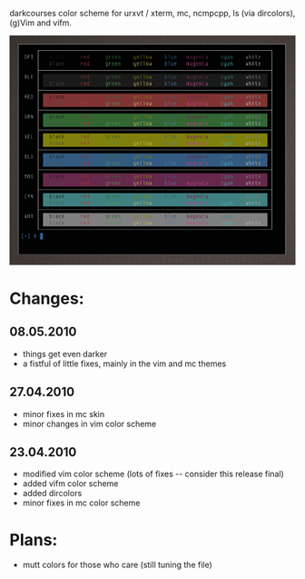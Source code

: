 
darkcourses color scheme for urxvt / xterm, mc, ncmpcpp, ls (via dircolors), (g)Vim and vifm.

![Shot ()](https://github.com/bohoomil/darkcourses/blob/master/darkcourses.png "colortheme")

Changes:
========

08.05.2010
----------

* things get even darker
* a fistful of little fixes, mainly in the vim and mc themes

27.04.2010
----------

* minor fixes in mc skin
* minor changes in vim color scheme

23.04.2010
----------

* modified vim color scheme (lots of fixes -- consider this release final)
* added vifm color scheme
* added dircolors
* minor fixes in mc color scheme


Plans:
======

* mutt colors for those who care (still tuning the file)


